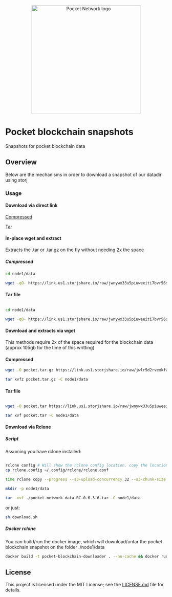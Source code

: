 
<div align="center">
  <a href="https://www.pokt.network">
    <img src="https://user-images.githubusercontent.com/16605170/74199287-94f17680-4c18-11ea-9de2-b094fab91431.png" alt="Pocket Network logo" width="340"/>
  </a>
</div>

# Pocket blockchain snapshots 
Snapshots for pocket blockchain data


## Overview
Below are the mechanisms in order to download a snapshot of our datadir using storj

### Usage 

#### Download via direct link


[Compressed]( https://link.us1.storjshare.io/raw/jwlr5d2rvexkfwf222asagtqyp6a/pocket-public-blockchains/pocket-network-data-0001-rc-0.6.3.6.tar.gz )

[Tar]( https://link.us1.storjshare.io/raw/jwnywx33u5piuweeiti7bvr56sqq/pocket-public-blockchains/pocket-network-data-0001-rc-0.6.3.6.tar )


#### In-place wget and extract

Extracts the .tar or .tar.gz on the fly without needing 2x the space


##### Compressed


```bash
cd node1/data

wget -qO- https://link.us1.storjshare.io/raw/jwnywx33u5piuweeiti7bvr56sqq/pocket-public-blockchains/pocket-network-data-0001-rc-0.6.3.6.tar xvfz -

```

#### Tar file

```bash

cd node1/data

wget -qO- https://link.us1.storjshare.io/raw/jwnywx33u5piuweeiti7bvr56sqq/pocket-public-blockchains/pocket-network-data-0001-rc-0.6.3.6.tar xvf -

```


#### Download and extracts via wget


This methods require 2x of the space required for the blockchain data (approx 105gb for the time of this writting)


#### Compressed


```bash
wget -O pocket.tar.gz https://link.us1.storjshare.io/raw/jwlr5d2rvexkfwf222asagtqyp6a/pocket-public-blockchains/pocket-network-data-0001-rc-0.6.3.6.tar.gz

tar xvfz pocket.tar.gz -C node1/data

```

#### Tar file

```bash

wget -O pocket.tar https://link.us1.storjshare.io/raw/jwnywx33u5piuweeiti7bvr56sqq/pocket-public-blockchains/pocket-network-data-0001-rc-0.6.3.6.tar

tar xvf pocket.tar -C node1/data

```

#### Download via Rclone 

##### Script 

Assuming you have rclone installed: 


```bash

rclone config # Will show the rclone config location. copy the location and replace it with our rclone.config
cp rclone.config ~/.config/rclone/rclone.conf 

time rclone copy --progress --s3-upload-concurrency 32 --s3-chunk-size 256M  downloader:pocket-public-blockchains/pocket-network-data-0001-rc-0.6.3.6.tar ./

mkdir -p node1/data

tar -xvf ./pocket-network-data-RC-0.6.3.6.tar -C node1/data

```

or just:

```bash
sh download.sh 
```

##### Docker rclone

You can build/run the docker image, which will download/untar the pocket blockchain snapshot on the folder ./node1/data


```bash
docker build -t pocket-blockchain-downloader . --no-cache && docker run -v  $(pwd)/node1/:/root/node1  -it pocket-blockchain-downloader
``` 


## License

This project is licensed under the MIT License; see the [LICENSE.md](LICENSE.md) file for details.
